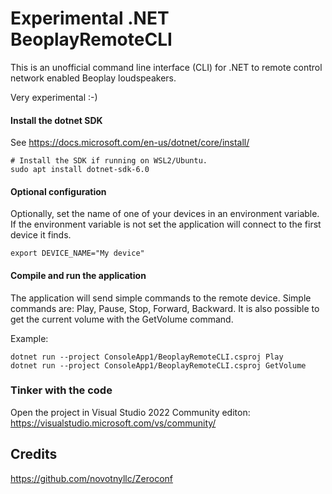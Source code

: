 ﻿# Experimental .NET BeoplayRemoteCLI

This is an unofficial command line interface (CLI) for .NET to remote control network enabled Beoplay loudspeakers.

Very experimental :-)


#### Install the dotnet SDK
See https://docs.microsoft.com/en-us/dotnet/core/install/

```
# Install the SDK if running on WSL2/Ubuntu.
sudo apt install dotnet-sdk-6.0
```

#### Optional configuration
Optionally, set the name of one of your devices in an environment variable.
If the environment variable is not set the application will connect to the first device it finds.
```
export DEVICE_NAME="My device"
```

#### Compile and run the application
The application will send simple commands to the remote device.
Simple commands are: Play, Pause, Stop, Forward, Backward.
It is also possible to get the current volume with the GetVolume command.

Example:
```
dotnet run --project ConsoleApp1/BeoplayRemoteCLI.csproj Play
dotnet run --project ConsoleApp1/BeoplayRemoteCLI.csproj GetVolume
```

### Tinker with the code
Open the project in Visual Studio 2022 Community editon:
https://visualstudio.microsoft.com/vs/community/


## Credits

https://github.com/novotnyllc/Zeroconf